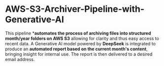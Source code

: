 # AWS-S3-Archiver-Pipeline-with-Generative-AI
This pipeline ***automates the process of archiving files into structured month/year folders on AWS S3** allowing for clarity and thus easy access to recent data.
A Generative AI model powered by **DeepSeek** is integrated to produce an **automated report based on the current month's content**, bringing insight for internal use. The report is then delivered to a desired email address.


